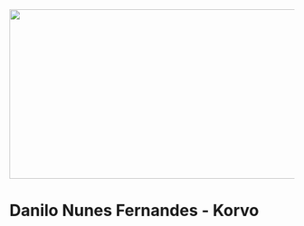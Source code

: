 

<img src="danilokorvo/img/ae61c318-7312-4230-bb0b-341aeb1a48f2-removebg-preview.png" width="900px" height="300px">

 
# Danilo Nunes Fernandes - Korvo